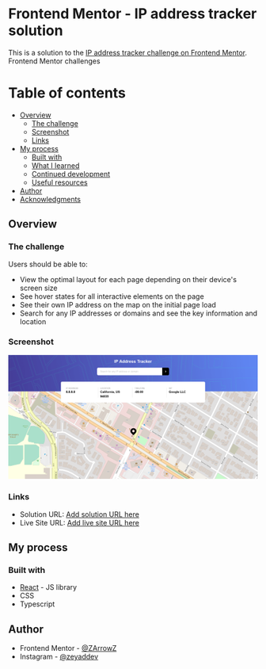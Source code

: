 # Frontend Mentor - IP address tracker solution

This is a solution to the [IP address tracker challenge on Frontend Mentor](https://www.frontendmentor.io/challenges/ip-address-tracker-I8-0yYAH0). Frontend Mentor challenges

# Table of contents

- [Overview](#overview)
  - [The challenge](#the-challenge)
  - [Screenshot](#screenshot)
  - [Links](#links)
- [My process](#my-process)
  - [Built with](#built-with)
  - [What I learned](#what-i-learned)
  - [Continued development](#continued-development)
  - [Useful resources](#useful-resources)
- [Author](#author)
- [Acknowledgments](#acknowledgments)

## Overview

### The challenge

Users should be able to:

- View the optimal layout for each page depending on their device's screen size
- See hover states for all interactive elements on the page
- See their own IP address on the map on the initial page load
- Search for any IP addresses or domains and see the key information and location

### Screenshot

![](./screenshot.png)

### Links

- Solution URL: [Add solution URL here](https://github.com/ZArrowZ/ip-address-tracker)
- Live Site URL: [Add live site URL here](https://ipaddresstrackerreactjstypescript.netlify.app/)

## My process

### Built with

- [React](https://reactjs.org/) - JS library
- CSS
- Typescript

## Author

- Frontend Mentor - [@ZArrowZ](https://www.frontendmentor.io/profile/ZArrowZ)
- Instagram - [@zeyaddev](https://www.instagram.com/zeyaddev/)
